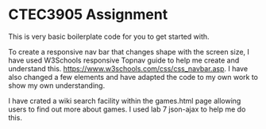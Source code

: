 # CTEC3905 Assignment

This is very basic boilerplate code for you to get started with.

To create a responsive nav bar that changes shape with the screen size, I have used W3Schools responsive Topnav guide to help me create and understand this. https://www.w3schools.com/css/css_navbar.asp. I have also changed a few elements and have adapted the code to my own work to show my own understanding.

I have crated a wiki search facility within the games.html page allowing users to find out more about games. I used lab 7 json-ajax to help me do this.

